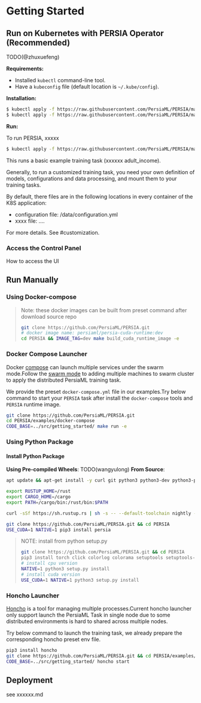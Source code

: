 # Getting Started

<!-- - [Use Docker Images](#use-docker-images)
    - [Using pre-built images](#using-pre-built-images)
    - [Building the image locally](#building-the-image-locally)
- [Install Manually](#install-manually)
    - [Common Requirements](#common-requirements)
    - [Install from Pip](#install-from-pip)
    - [Install from source](#install-from-source) -->

## Run on Kubernetes with PERSIA Operator (Recommended)

TODO(@zhuxuefeng)

**Requirements:**

* Installed `kubectl` command-line tool.
* Have a `kubeconfig` file (default location is `~/.kube/config`).

**Installation:**

```bash
$ kubectl apply -f https://raw.githubusercontent.com/PersiaML/PERSIA/main/k8s/resources/jobs.persia.com.yaml
$ kubectl apply -f https://raw.githubusercontent.com/PersiaML/PERSIA/main/k8s/resources/operator.persia.com.yaml
```

**Run:**

To run PERSIA, xxxxx

```bash
$ kubectl apply -f https://raw.githubusercontent.com/PersiaML/PERSIA/main/k8s/example/k8s.train.yml
```

This runs a basic example training task (xxxxxx adult_income).

Generally, to run a customized training task, you need your own definition of models, configurations and data processing, and mount them to your training tasks.

By default, there files are in the following locations in every container of the K8S application:

- configuration file: /data/configuration.yml
- xxxx file: ....

For more details. See #customization.
<!-- 
 shared stroage, and put data, python entries and configurations to the shared stroage.

If you are using nfs, for example, if the NFS is mounted at `/nfs/`, then you can store data in `/nfs/general/data/adult_income/`, put python entries and configurations to `/nfs/general/PersiaML/e2e/adult_income/`, then you can run persia by following command.  -->


### Access the Control Panel

How to access the UI

## Run Manually

### Using Docker-compose

> Note: these docker images can be built from preset command after download source repo
> ```bash
> git clone https://github.com/PersiaML/PERSIA.git
> # docker image name: persiaml/persia-cuda-runtime:dev
> cd PERSIA && IMAGE_TAG=dev make build_cuda_runtime_image -e
> ```


### Docker Compose Launcher

Docker [compose](https://docs.docker.com/compose/) can launch multiple services under the swarm mode.Follow the [swarm mode](https://docs.docker.com/engine/swarm/) to adding multiple machines to swarm cluster to apply the distributed PersiaML training task.

We provide the preset `docker-compose.yml` file in our examples.Try below command to start your `PERSIA` task after install the `docker-compose` tools and `PERSIA` runtime image.

```bash
git clone https://github.com/PersiaML/PERSIA.git
cd PERSIA/examples/docker-compose
CODE_BASE=../src/getting_started/ make run -e
```

### Using Python Package

#### Install Python Package

**Using Pre-compiled Wheels**:
TODO(wangyulong)
**From Source**:

```bash
apt update && apt-get install -y curl git python3 python3-dev python3-pip 

export RUSTUP_HOME=/rust
export CARGO_HOME=/cargo
export PATH=/cargo/bin:/rust/bin:$PATH

curl -sSf https://sh.rustup.rs | sh -s -- --default-toolchain nightly -y --profile default --no-modify-path

git clone https://github.com/PersiaML/PERSIA.git && cd PERSIA 
USE_CUDA=1 NATIVE=1 pip3 install persia
```
> NOTE: install from python setup.py
> ```bash
> git clone https://github.com/PersiaML/PERSIA.git && cd PERSIA
> pip3 install torch click colorlog colorama setuptools setuptools-rust setuptools_scm
> # install cpu version
> NATIVE=1 python3 setup.py install
> # install cuda version
> USE_CUDA=1 NATIVE=1 python3 setup.py install
> ```


### Honcho Launcher
[Honcho](https://github.com/nickstenning/honcho) is a tool for managing multiple processes.Current honcho launcher only support launch the PersiaML Task in single node due to some distributed environments is hard to shared across multiple nodes.

Try below command to launch the training task, we already prepare the corresponding honcho preset env file.

```bash
pip3 install honcho
git clone https://github.com/PersiaML/PERSIA.git && cd PERSIA/examples/honcho
CODE_BASE=../src/getting_started/ honcho start
```

## Deployment

see xxxxxx.md